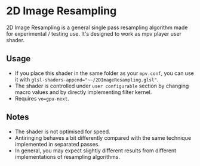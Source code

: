 # 2D Image Resampling
2D Image Resampling is a general single pass resampling algorithm made for experimental / testing use. It's designed to work as mpv player user shader.

## Usage
- If you place this shader in the same folder as your `mpv.conf`, you can use it with `glsl-shaders-append="~~/2DImageResampling.glsl"`.
- The shader is controlled under `user configurable` section by changing macro values and by directly implementing filter kernel.
- Requires `vo=gpu-next`.

## Notes
- The shader is not optimised for speed.
- Antiringing behaves a bit differently compared with the same technique implemented in separated passes.
- In general, you may expect slightly different results from different implementations of resampling algorithms.
